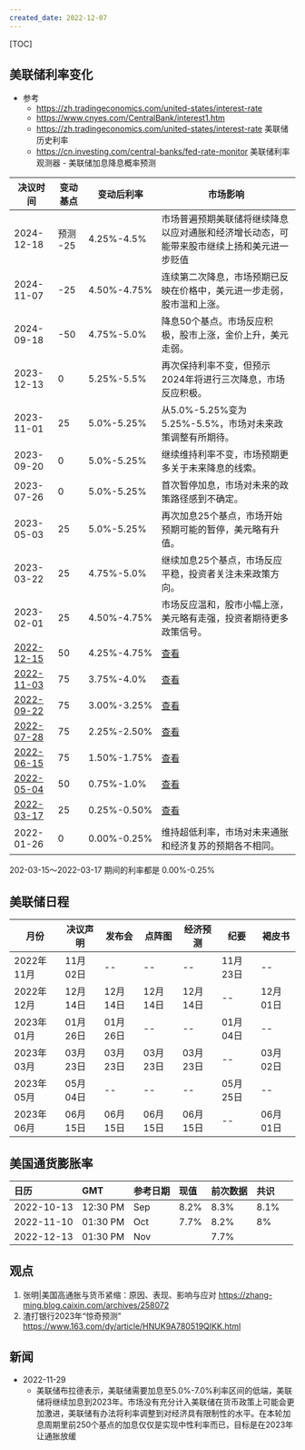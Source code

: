 ```yaml
---
created_date: 2022-12-07
---
```


[TOC]

## 美联储利率变化

- 参考
  - https://zh.tradingeconomics.com/united-states/interest-rate
  - https://www.cnyes.com/CentralBank/interest1.htm
  - https://zh.tradingeconomics.com/united-states/interest-rate 美联储历史利率
  - https://cn.investing.com/central-banks/fed-rate-monitor 美联储利率观测器 - 美联储加息降息概率预测

| 决议时间 | 变动基点 | 变动后利率 | 市场影响 |
| ----------------------------------------------------- | -------- | ----------- | ------------------------------------------------------------ |
| 2024-12-18 | 预测 -25 | 4.25%-4.5% | 市场普遍预期美联储将继续降息以应对通胀和经济增长动态，可能带来股市继续上扬和美元进一步贬值 |
| 2024-11-07 | -25 | 4.50%-4.75% | 连续第二次降息，市场预期已反映在价格中，美元进一步走弱，股市温和上涨。 |
| 2024-09-18 | -50 | 4.75%-5.0% | 降息50个基点。市场反应积极，股市上涨，金价上升，美元走弱。 |
| 2023-12-13 | 0 | 5.25%-5.5% | 再次保持利率不变，但预示2024年将进行三次降息，市场反应积极。 |
| 2023-11-01 | 25 | 5.0%-5.25% | 从5.0%-5.25%变为5.25%-5.5%，市场对未来政策调整有所期待。 |
| 2023-09-20 | 0 | 5.0%-5.25% | 继续维持利率不变，市场预期更多关于未来降息的线索。 |
| 2023-07-26 | 0 | 5.0%-5.25% | 首次暂停加息，市场对未来的政策路径感到不确定。 |
| 2023-05-03 | 25 | 5.0%-5.25% | 再次加息25个基点，市场开始预期可能的暂停，美元略有升值。 |
| 2023-03-22 | 25 | 4.75%-5.0% | 继续加息25个基点，市场反应平稳，投资者关注未来政策方向。 |
| 2023-02-01 | 25 | 4.50%-4.75% | 市场反应温和，股市小幅上涨，美元略有走强，投资者期待更多政策信号。 |
| [2022-12-15](https://rl.fx678.com/date/20221215.html) | 50 | 4.25%-4.75% | [查看](https://news.fx678.com/202212150317201853.shtml) |
| [2022-11-03](https://rl.fx678.com/date/20221103.html) | 75 | 3.75%-4.0% | [查看](https://news.fx678.com/202211030225091850.shtml) |
| [2022-09-22](https://rl.fx678.com/date/20220922.html) | 75 | 3.00%-3.25% | [查看](https://www.fx678.com/C/20220922/202209220215051850.html) |
| [2022-07-28](https://rl.fx678.com/date/20220728.html) | 75 | 2.25%-2.50% | [查看](https://www.fx678.com/C/20220728/202207280205141855.htm) |
| [2022-06-15](https://rl.fx678.com/date/20220615.html) | 75 | 1.50%-1.75% | [查看](https://www.fx678.com/C/20220616/202206160224241855.html) |
| [2022-05-04](https://rl.fx678.com/date/20220504.html) | 50 | 0.75%-1.0% | [查看](https://www.fx678.com/C/20220505/202205050217231854.html) |
| [2022-03-17](https://rl.fx678.com/date/20220317.html) | 25 | 0.25%-0.50% | [查看](https://news.fx678.com/202203170230552470.shtml) |
| 2022-01-26 | 0 | 0.00%-0.25% | 维持超低利率，市场对未来通胀和经济复苏的预期各不相同。 |

202-03-15～2022-03-17 期间的利率都是 0.00%-0.25%

## 美联储日程

| 月份 | 决议声明 | 发布会 | 点阵图 | 经济预测 | 纪要 | 褐皮书 |
| ---------- | -------- | -------- | -------- | -------- | -------- | -------- |
| 2022年11月 | 11月02日 | -- | -- | -- | 11月23日 | -- |
| 2022年12月 | 12月14日 | 12月14日 | 12月14日 | 12月14日 | -- | 12月01日 |
| 2023年01月 | 01月26日 | 01月26日 | -- | -- | 01月04日 | -- |
| 2023年03月 | 03月23日 | 03月23日 | 03月23日 | 03月23日 | -- | 03月02日 |
| 2023年05月 | 05月04日 | -- | -- | -- | 05月25日 | -- |
| 2023年06月 | 06月15日 | 06月15日 | 06月15日 | 06月15日 | -- | 06月01日 |

## 美国通货膨胀率

| 日历 | GMT | 参考日期 | 现值 | 前次数据 | 共识 | |
| :--------- | :------- | :------- | :--- | :------- | :--- | ---- |
| 2022-10-13 | 12:30 PM | Sep | 8.2% | 8.3% | 8.1% | |
| 2022-11-10 | 01:30 PM | Oct | 7.7% | 8.2% | 8% | |
| 2022-12-13 | 01:30 PM | Nov | | 7.7% | | |

## 观点

1. 张明|美国高通胀与货币紧缩：原因、表现、影响与应对 https://zhang-ming.blog.caixin.com/archives/258072
2. 渣打银行2023年“惊奇预测” https://www.163.com/dy/article/HNUK9A780519QIKK.html

## 新闻

- 2022-11-29
  - 美联储布拉德表示，美联储需要加息至5.0%-7.0%利率区间的低端，美联储将继续加息到2023年。市场没有充分计入美联储在货币政策上可能会更加激进，美联储有办法将利率调整到对经济具有限制性的水平。在本轮加息周期里前250个基点的加息仅仅是实现中性利率而已，目标是在2023年让通胀放缓
